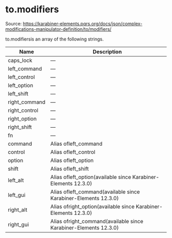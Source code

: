 # to.modifiers

Source: https://karabiner-elements.pqrs.org/docs/json/complex-modifications-manipulator-definition/to/modifiers/

to.modifiersis an array of the following strings.

| Name | Description |
| --- | --- |
| caps_lock | — |
| left_command | — |
| left_control | — |
| left_option | — |
| left_shift | — |
| right_command | — |
| right_control | — |
| right_option | — |
| right_shift | — |
| fn | — |
| command | Alias ofleft_command |
| control | Alias ofleft_control |
| option | Alias ofleft_option |
| shift | Alias ofleft_shift |
| left_alt | Alias ofleft_option(available since Karabiner-Elements 12.3.0) |
| left_gui | Alias ofleft_command(available since Karabiner-Elements 12.3.0) |
| right_alt | Alias ofright_option(available since Karabiner-Elements 12.3.0) |
| right_gui | Alias ofright_command(available since Karabiner-Elements 12.3.0) |
